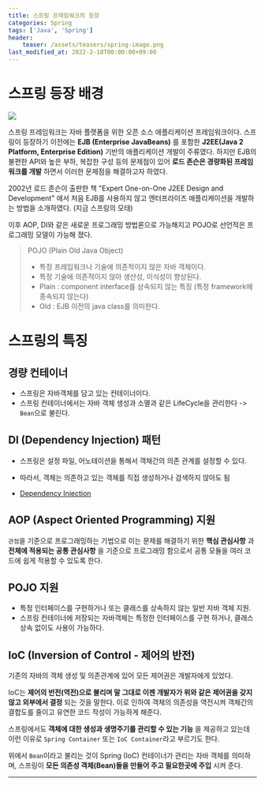 ```yaml
---
title: 스프링 프레임워크의 등장
categories: Spring
tags: ['Java', 'Spring']
header:
    teaser: /assets/teasers/spring-image.png
last_modified_at: 2022-2-18T00:00:00+09:00
---
```


# 스프링 등장 배경
<img src="https://user-images.githubusercontent.com/63226023/219701751-ef422546-2a51-4ffa-ad98-b67e761e66ac.png">

스프링 프레임워크는 자바 플랫폼을 위한 오픈 소스 애플리케이션 프레임워크이다. 스프링이 등장하기 이전에는 __EJB (Enterprise JavaBeans)__ 를 포함한 __J2EE(Java 2 Platform, Enterprise Edition)__ 기반의 애플리케이션 개발이 주류였다. 하지만 EJB의 불편한 API와 높은 부하, 복잡한 구성 등의 문제점이 있어 __로드 존슨은 경량화된 프레임워크를 개발__ 하면서 이러한 문제점을 해결하고자 하였다.

2002년 로드 존슨이 출판한 책 "Expert One-on-One J2EE Design and Development" 에서 처음 EJB를 사용하지 않고 엔터프라이즈 애플리케이션을 개발하는 방법을 소개하였다. (지금 스프링의 모태)

이후 AOP, DI와 같은 새로운 프로그래밍 방법론으로 가능해지고 POJO로 선언적은 프로그래밍 모델이 가능해 졌다.

> POJO (Plain Old Java Object)
> - 특정 프레임워크나 기술에 의존적이지 않은 자바 객체이다.
> - 특정 기술에 의존적이지 않아 생산성, 이식성이 향상된다.
> - Plain : component interface를 상속되지 않는 특징 (특정 framework에 종속되지 않는다)
> - Old : EJB 이전의 java class를 의미한다.

# 스프링의 특징
## 경량 컨테이너
- 스프링은 자바객체를 담고 있는 컨테이너이다.
- 스프링 컨테이너에서는 자바 객체 생성과 소멸과 같은 LifeCycle을 관리한다 -> `Bean`으로 불린다.

## DI (Dependency Injection) 패턴
- 스프링은 설정 파일, 어노테이션을 통해서 객채간의 의존 관계를 설정할 수 있다.
- 따라서, 객체는 의존하고 있는 객체를 직접 생성하거나 검색하지 않아도 됨

- [Dependency Injection](https://ppeper.github.io/cs/dependency-Injection/)

## AOP (Aspect Oriented Programming) 지원
`관점`을 기준으로 프로그래밍하는 기법으로 이는 문제를 해결하기 위한 __핵심 관심사항__ 과 __전체에 적용되는 공통 관심사항__ 을 기준으로 프로그래밍 함으로서 공통 모듈을 여러 코드에 쉽게 적용할 수 있도록 한다.

## POJO 지원
- 특정 인터페이스를 구현하거나 또는 클래스를 상속하지 않는 일반 자바 객체 지원.
- 스프링 컨테이너에 저장되는 자바객체는 특정한 인터페이스를 구현 하거나, 클래스 상속 없이도 사용이 가능하다.

## IoC (Inversion of Control - 제어의 반전) 
기존의 자바의 객체 생성 및 의존관계에 있어 모든 제어권은 개발자에게 있었다.

IoC는 __제어의 반전(역전)으로 불리며 말 그대로 이젠 개발자가 위와 같은 제어권을 갖지 않고 외부에서 결정__ 되는 것을 말한다. 이로 인하여 객체의 의존성을 역전시켜 객체간의 결합도를 줄이고 유연한 코드 작성이 가능하게 해준다.

스프링에서도 __객체에 대한 생성과 생명주기를 관리할 수 있는 기능__ 을 제공하고 있는데 이런 이유로 `Spring Container` 또는 `IoC Container`라고 부르기도 한다. 

위에서 `Bean`이라고 불리는 것이 Spring (IoC) 컨테이너가 관리는 자바 객체를 의미하며, 스프링이 __모든 의존성 객체(Bean)들을 만들어 주고 필요한곳에 주입__ 시켜 준다.
- - -


